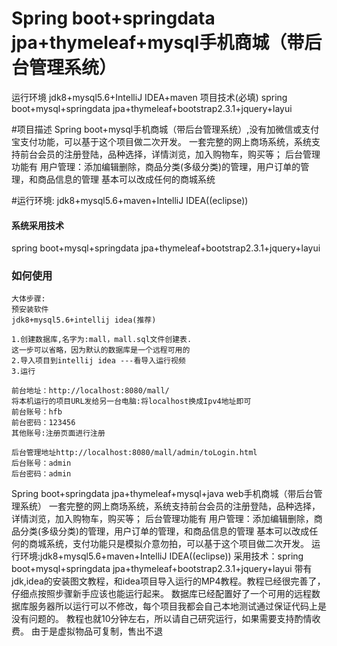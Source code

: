 # Spring boot+springdata jpa+thymeleaf+mysql手机商城（带后台管理系统）

运行环境
jdk8+mysql5.6+IntelliJ IDEA+maven
项目技术(必填)
spring boot+mysql+springdata jpa+thymeleaf+bootstrap2.3.1+jquery+layui

#项目描述
Spring boot+mysql手机商城（带后台管理系统）,没有加微信或支付宝支付功能，可以基于这个项目做二次开发。
一套完整的网上商场系统，系统支持前台会员的注册登陆，品种选择，详情浏览，加入购物车，购买等；
后台管理功能有  用户管理：添加编辑删除，商品分类(多级分类)的管理，用户订单的管理，和商品信息的管理
基本可以改成任何的商城系统

#运行环境:
jdk8+mysql5.6+maven+IntelliJ IDEA((eclipse))

#### 系统采用技术
spring boot+mysql+springdata jpa+thymeleaf+bootstrap2.3.1+jquery+layui


### 如何使用
```
大体步骤:
预安装软件
jdk8+mysql5.6+intellij idea(推荐)

1.创建数据库,名字为:mall，mall.sql文件创建表.
这一步可以省略，因为默认的数据库是一个远程可用的
2.导入项目到intellij idea ---看导入运行视频
3.运行

前台地址：http://localhost:8080/mall/
将本机运行的项目URL发给另一台电脑:将localhost换成Ipv4地址即可
前台账号：hfb 
前台密码：123456
其他账号:注册页面进行注册

后台管理地址http://localhost:8080/mall/admin/toLogin.html
后台账号：admin 
后台密码：admin

```

 
Spring boot+springdata jpa+thymeleaf+mysql+java web手机商城（带后台管理系统）
一套完整的网上商场系统，系统支持前台会员的注册登陆，品种选择，详情浏览，加入购物车，购买等；
后台管理功能有  用户管理：添加编辑删除，商品分类(多级分类)的管理，用户订单的管理，和商品信息的管理
基本可以改成任何的商城系统，支付功能只是模拟介意勿拍，可以基于这个项目做二次开发。
运行环境:jdk8+mysql5.6+maven+IntelliJ IDEA((eclipse))
采用技术：spring boot+mysql+springdata jpa+thymeleaf+bootstrap2.3.1+jquery+layui
带有jdk,idea的安装图文教程，和idea项目导入运行的MP4教程。教程已经很完善了，仔细点按照步骤新手应该也能运行起来。
数据库已经配置好了一个可用的远程数据库服务器所以运行可以不修改，每个项目我都会自己本地测试通过保证代码上是没有问题的。
教程也就10分钟左右，所以请自己研究运行，如果需要支持酌情收费。
由于是虚拟物品可复制，售出不退
 




















